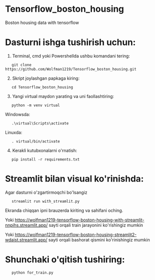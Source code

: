 # Tensorflow_boston_housing
Boston housing data with tensorflow
# Dasturni ishga tushirish uchun:
1) Terminal, cmd yoki Powershellda ushbu komandani tering:
```shell
   git clone https://github.com/Wolfman1219/Tensorflow_boston_housing.git
```

2) Skript joylashgan papkaga kiring:
```shell
   cd Tensorflow_boston_housing
```

3) Yangi virtual maydon yarating va uni faollashtiring:
```shell
   python -m venv virtual
```

  Windowsda:
  ```shell
     .\virtual\Scripts\activate
  ```

  Linuxda:
  ```shell
     . virtual/bin/activate
  ```

4) Kerakli kutubxonalarni o'rnatish:
```shell
   pip install -r requirements.txt
```

# Streamlit bilan visual ko'rinishda:
Agar dasturni o'zgartirmoqchi bo'lsangiz
```shell
   streamlit run with_streamlit.py
```
Ekranda chiqqan ipni brauzerda kiriting va sahifani oching.

Yoki https://wolfman1219-tensorflow-boston-housing-with-streamlit-nnpihs.streamlit.app/ sayti orqali train jarayonini ko'rishingiz mumkin

Yoki https://wolfman1219-tensorflow-boston-housing-streamlit2-wdaist.streamlit.app/ sayti orqali bashorat qismini ko'rinishingiz mumkin

# Shunchaki o'qitish tushiring:
```shell
   python for_train.py
```

